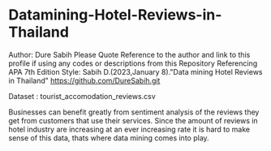 # Datamining-Hotel-Reviews-in-Thailand
Author: Dure Sabih
Please Quote Reference to the author and link to this profile if using any codes or descriptions from this Repository Referencing APA 7th Edition Style: Sabih D.(2023,January 8)."Data mining Hotel Reviews in Thailand" https://github.com/DureSabih.git

Dataset : tourist_accomodation_reviews.csv

Businesses can benefit greatly from sentiment analysis of the reviews they get from customers that use their services. Since the amount of reviews in hotel industry are increasing at an ever increasing rate it is hard to make sense of this data, thats where data mining comes into play. 




